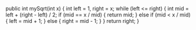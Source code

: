 public int mySqrt(int x) {
int left = 1, right = x;
while (left <= right) {
int mid = left + (right - left) / 2;
if (mid == x / mid) {
return mid;
} else if (mid < x / mid) {
left = mid + 1;
} else {
right = mid - 1;
}
}
return right;
}